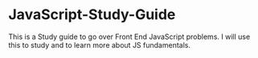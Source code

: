 # JavaScript-Study-Guide
This is a Study guide to go over Front End JavaScript problems.
I will use this to study and to learn more about JS fundamentals.